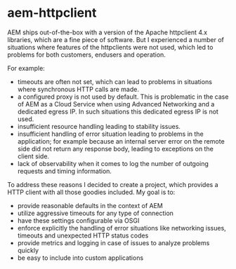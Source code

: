 # aem-httpclient

AEM ships out-of-the-box with a version of the Apache httpclient 4.x libraries, which are a fine piece of software. But I experienced a number of situations where features of the httpclients were not used, which led to problems for both customers, endusers and operation.

For example:
* timeouts are often not set, which can lead to problems in situations where synchronous HTTP calls are made.
* a configured proxy is not used by default. This is problematic in the case of AEM as a Cloud Service when using Advanced Networking and a dedicated egress IP. In such situations this dedicated egress IP is not used.
* insufficient resource handling leading to stability issues.
* insufficient handling of error situation leading to problems in the application; for example because an internal server error on the remote side did not return any response body, leading to exceptions on the client side.
* lack of observability when it comes to log the number of outgoing requests and timing information.


To address these reasons I decided to create a project, which provides a HTTP client with all those goodies included. My goal is to:

* provide reasonable defaults in the context of AEM
* utilize aggressive timeouts for any type of connection
* have these settings configurable via OSGI
* enforce explicitly the handling of error situations like networking issues, timeouts and unexpected HTTP status codes
* provide metrics and logging in case of issues to analyze problems quickly
* be easy to include into custom applications




